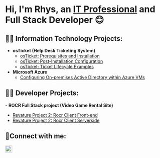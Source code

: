 <h1>Hi, I'm Rhys, an <a href="https://linkedin.com/in/rhys-yamasaki-4707b379">IT Professional</a> and Full Stack Developer 😊</h1>

<h2>👨‍💻 Information Technology Projects:</h2>

- <b>osTicket (Help Desk Ticketing System)</b>
  - [osTicket: Prerequisites and Installation](https://github.com/yamasakirhys/osTicket-Prerequisites-and-Installation)
  - [osTicket: Post-Installation Configuration](https://github.com/yamasakirhys/post-install-config)
  - [osTicket: Ticket Lifecycle Examples](https://github.com/yamasakirhys/ticket-lifecycle)
- <b>Microsoft Azure</b>
  - [Configuring On-premises Active Directory within Azure VMs](https://github.com/yamasakirhys/configure-ad)

<h2>👨‍💻 Developer Projects:</h2>
- <b>ROCR Full Stack project (Video Game Rental Site)</b>

  - [Revature Project 2: Rocr Client Front-end](https://github.com/YamasakiRhys/Project2-ClientTeamROCR)
  - [Revature Project 2: Rocr Client Serverside](https://github.com/YamasakiRhys/Project2-ServerTeamROCR)

<h2>🤳Connect with me:</h2>

<!--[<img align="left" alt="Josh | Twitter" width="22px" src="https://cdn.jsdelivr.net/npm/simple-icons@v3/icons/twitter.svg" />][twitter]
[<img align="left" alt="Josh | Instagram" width="22px" src="https://cdn.jsdelivr.net/npm/simple-icons@v3/icons/instagram.svg" />][instagram] -->
[<img align="left" alt="Josh | LinkedIn" width="22px" src="https://cdn.jsdelivr.net/npm/simple-icons@v3/icons/linkedin.svg" />][linkedin]

[linkedin]: https://linkedin.com/in/rhys-yamasaki-4707b379
